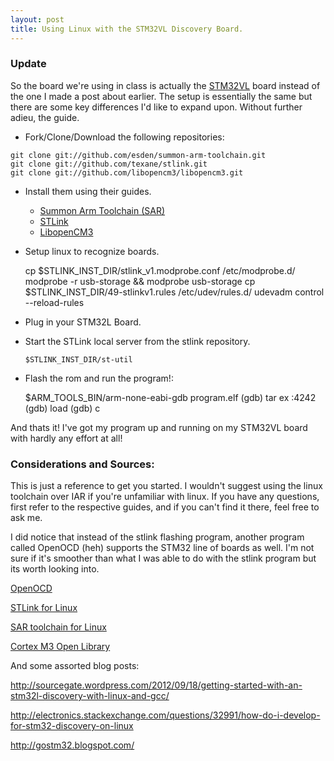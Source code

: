 ```yaml
---
layout: post
title: Using Linux with the STM32VL Discovery Board.
---
```

### Update

So the board we're using in class is actually the [STM32VL](www.st.com/stm32-discovery) board instead of the one I made a post about earlier.  The setup is essentially the same but there are some key differences I'd like to expand upon.  Without further adieu, the guide.

* Fork/Clone/Download the following repositories:

<pre><code>git clone git://github.com/esden/summon-arm-toolchain.git
git clone git://github.com/texane/stlink.git
git clone git://github.com/libopencm3/libopencm3.git
</code></pre>

* Install them using their guides.
    * [Summon Arm Toolchain (SAR)](https://github.com/Caustic/summon-arm-toolchain/blob/master/README.markdown)
    * [STLink](https://github.com/Caustic/stlink/blob/master/README.markdown)
    * [LibopenCM3](https://github.com/Caustic/libopencm3/blob/master/README)
* Setup linux to recognize boards.


    cp $STLINK_INST_DIR/stlink_v1.modprobe.conf /etc/modprobe.d/
    modprobe -r usb-storage && modprobe usb-storage
    cp $STLINK_INST_DIR/49-stlinkv1.rules /etc/udev/rules.d/
    udevadm control --reload-rules

* Plug in your STM32L Board.
* Start the STLink local server from the stlink repository.

    <pre><code>$STLINK_INST_DIR/st-util</code></pre>

* Flash the rom and run the program!:

    $ARM_TOOLS_BIN/arm-none-eabi-gdb program.elf
    (gdb) tar ex :4242
    (gdb) load
    (gdb) c

And thats it!  I've got my program up and running on my STM32VL board with hardly any effort at all!

### Considerations and Sources:

This is just a reference to get you started.  I wouldn't suggest using the linux toolchain over IAR if you're unfamiliar with linux.  If you have any questions, first refer to the respective guides, and if you can't find it there, feel free to ask me.

I did notice that instead of the stlink flashing program, another program called OpenOCD (heh) supports the STM32 line of boards as well.  I'm not sure if it's smoother than what I was able to do with the stlink program but its worth looking into.

[OpenOCD](http://openocd.sourceforge.net/)

[STLink for Linux](github.com/texane/stlink)

[SAR toolchain for Linux](github.com/esden/summon-arm-toolchain)

[Cortex M3 Open Library](github.com/libopencm3/libopencm3)

And some assorted blog posts:

http://sourcegate.wordpress.com/2012/09/18/getting-started-with-an-stm32l-discovery-with-linux-and-gcc/

http://electronics.stackexchange.com/questions/32991/how-do-i-develop-for-stm32-discovery-on-linux

http://gostm32.blogspot.com/
